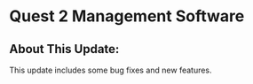 # Quest 2 Management Software

## About This Update:

This update includes some bug fixes and new features.